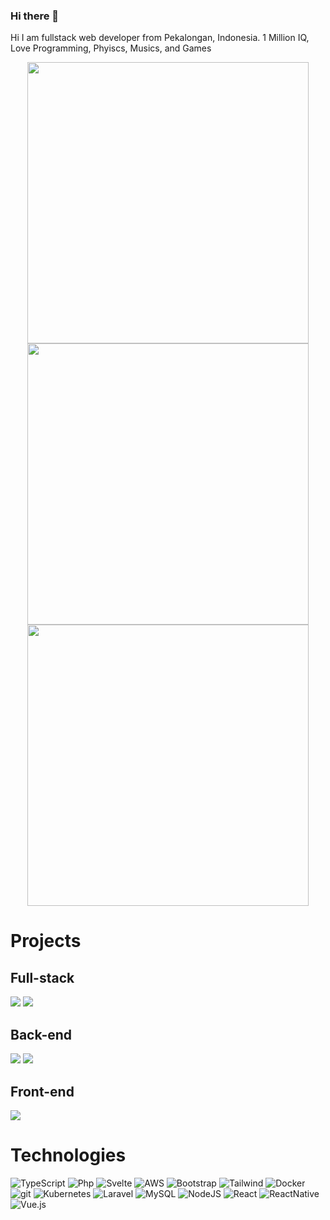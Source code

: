 ### Hi there 👋

Hi I am fullstack web developer from Pekalongan, Indonesia.
1 Million IQ, Love Programming, Phyiscs, Musics, and Games

<p align="center">
	<img width="450em" src="https://github-readme-stats.vercel.app/api?username=axmad386&show_icons=true&include_all_commits=true&count_private=true&hide_border=true&theme=dark" />
	<img width="450em" src="https://github-readme-streak-stats.herokuapp.com/?user=axmad386&include_all_commits=true&hide_border=true&theme=dark"/>
	<img width="450em" src="https://github-readme-stats.vercel.app/api/top-langs/?username=axmad386&layout=compact&custom_title=Most used languages by LOCs&langs_count=10&include_all_commits=true&hide_progress=true&hide_border=true&theme=dark&hide=">
<img width="450em"/>
  
# Projects

## Full-stack
[![](https://github-readme-stats.vercel.app/api/pin/?username=kodepintar&repo=lunox&hide_border=true&theme=dark)](https://github.com/kodepintar/lunox)
[![](https://github-readme-stats.vercel.app/api/pin/?username=kodepintar&repo=lunox-framework&hide_border=true&theme=dark)](https://github.com/kodepintar/lunox-framework)

## Back-end
[![](https://github-readme-stats.vercel.app/api/pin/?username=kodepintar&repo=laravel-rajaongkir&hide_border=true&theme=dark)](https://github.com/kodepintar/laravel-rajaongkir)
[![](https://github-readme-stats.vercel.app/api/pin/?username=kodepintar&repo=napim&hide_border=true&theme=dark)](https://github.com/kodepintar/napim)

## Front-end
[![](https://github-readme-stats.vercel.app/api/pin/?username=kodepintar&repo=colorful-quran&hide_border=true&theme=dark)](https://github.com/kodepintar/colorful-quran)

# Technologies
![TypeScript](https://img.shields.io/badge/typescript-%234287f5.svg?style=for-the-badge&logo=typescript&logoColor=white)
![Php](https://img.shields.io/badge/php-%233e5487.svg?style=for-the-badge&logo=php)
![Svelte](https://img.shields.io/badge/svelte-%2320232a.svg?style=for-the-badge&logo=svelte&logoColor=red)
![AWS](https://img.shields.io/badge/AWS-%23FF9900.svg?style=for-the-badge&logo=amazon-aws&logoColor=white)
![Bootstrap](https://img.shields.io/badge/bootstrap-%23563D7C.svg?style=for-the-badge&logo=bootstrap&logoColor=white)
![Tailwind](https://img.shields.io/badge/tailwindcss-%2320232a.svg?style=for-the-badge&logo=tailwindcss&logoColor=blue)
![Docker](https://img.shields.io/badge/docker-%230db7ed.svg?style=for-the-badge&logo=docker&logoColor=white)
![git](https://img.shields.io/badge/Git-F05032?style=for-the-badge&logo=git&logoColor=white)
![Kubernetes](https://img.shields.io/badge/kubernetes-%23326ce5.svg?style=for-the-badge&logo=kubernetes&logoColor=white)
![Laravel](https://img.shields.io/badge/laravel-%23FF2D20.svg?style=for-the-badge&logo=laravel&logoColor=white)
![MySQL](https://img.shields.io/badge/mysql-%2300f.svg?style=for-the-badge&logo=mysql&logoColor=white)
![NodeJS](https://img.shields.io/badge/node.js-6DA55F?style=for-the-badge&logo=node.js&logoColor=white)
![React](https://img.shields.io/badge/react-%2320232a.svg?style=for-the-badge&logo=react&logoColor=%2361DAFB)
![ReactNative](https://img.shields.io/badge/reactnative-%2320232a.svg?style=for-the-badge&logo=react&logoColor=%2361DAFB)
![Vue.js](https://img.shields.io/badge/vuejs-%2335495e.svg?style=for-the-badge&logo=vuedotjs&logoColor=%234FC08D)
